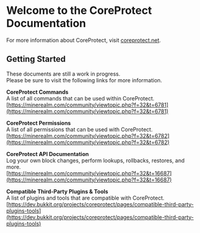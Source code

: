 # Welcome to the CoreProtect Documentation

For more information about CoreProtect, visit [coreprotect.net](http://coreprotect.net).

## Getting Started

These documents are still a work in progress.  
Please be sure to visit the following links for more information.

**CoreProtect Commands**  
A list of all commands that can be used within CoreProtect.  
[https://minerealm.com/community/viewtopic.php?f=32&t=6781](https://minerealm.com/community/viewtopic.php?f=32&t=6781)

**CoreProtect Permissions**  
A list of all permissions that can be used with CoreProtect.  
[https://minerealm.com/community/viewtopic.php?f=32&t=6782](https://minerealm.com/community/viewtopic.php?f=32&t=6782)

**CoreProtect API Documentation**  
Log your own block changes, perform lookups, rollbacks, restores, and more.  
[https://minerealm.com/community/viewtopic.php?f=32&t=16687](https://minerealm.com/community/viewtopic.php?f=32&t=16687)

**Compatible Third-Party Plugins & Tools**  
A list of plugins and tools that are compatible with CoreProtect.  
[https://dev.bukkit.org/projects/coreprotect/pages/compatible-third-party-plugins-tools](https://dev.bukkit.org/projects/coreprotect/pages/compatible-third-party-plugins-tools)
